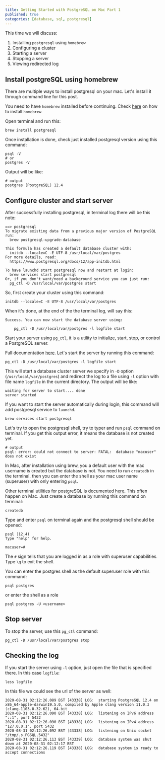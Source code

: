 ```yaml
---
title: Getting Started with PostgreSQL on Mac Part 1
published: true
categories: [database, sql, postgresql]
---
```


This time we will discuss:

1. Installing `postgresql` using `homebrew`
2. Configuring a cluster
3. Starting a server
4. Stopping a server
5. Viewing redirected log

## Install postgreSQL using homebrew

There are multiple ways to install postgresql on your mac. Let's install it through command line for this post.

You need to have `homebrew` installed before continuing. Check [here](https://brew.sh/) on how to install `homebrew`.

Open terminal and run this:

```
brew install postgresql
```

Once installation is done, check just installed postgresql version using this command:

```
psql -V
# or
postgres -V
```

Output will be like:

```
# output
postgres (PostgreSQL) 12.4
```

## Configure cluster and start server

After successfully installing postgresql, in terminal log there will be this note:

```
==> postgresql
To migrate existing data from a previous major version of PostgreSQL run:
  brew postgresql-upgrade-database

This formula has created a default database cluster with:
  initdb --locale=C -E UTF-8 /usr/local/var/postgres
For more details, read:
  https://www.postgresql.org/docs/12/app-initdb.html

To have launchd start postgresql now and restart at login:
  brew services start postgresql
Or, if you don't want/need a background service you can just run:
  pg_ctl -D /usr/local/var/postgres start
```

So, first create your cluster using this command:

```
initdb --locale=C -E UTF-8 /usr/local/var/postgres
```

When it's done, at the end of the the terminal log, will say this:

```
Success. You can now start the database server using:

    pg_ctl -D /usr/local/var/postgres -l logfile start
```

Start your server using `pg_ctl`,
it is a utility to initialize, start, stop, or control a PostgreSQL server.

Full documentation [here](https://www.postgresql.org/docs/12/app-pg-ctl.html).
Let's start the server by running this command:

```
pg_ctl -D /usr/local/var/postgres -l logfile start
```

This will start a database cluster server we specify in `-D` option (`/usr/local/var/postgres`) and redirect the log to a file using `-l` option with file name `logfile` in the current directory.
The output will be like:

```
waiting for server to start.... done
server started
```

If you want to start the server automatically during login, this command will add postgresql service to `launchd`.

```
brew services start postgresql
```

Let's try to open the postgresql shell, try to typer and run `psql` command on terminal.
If you get this output error, it means the database is not created yet.

```
# output
psql: error: could not connect to server: FATAL:  database "macuser" does not exist
```

In Mac, after installation using brew, you a default user with the mac username is created but the database is not. You need to run `createdb` in the terminal. then you can enter the shell as your mac user name (superuser) with only entering `psql`.

Other terminal utilities for postgreSQL is documented [here](https://www.postgresql.org/docs/12/reference-client.html). This often happen on Mac. Just create a database by running this command on terminal:

```
createdb
```

Type and enter `psql` on terminal again and the postgresql shell should be opened:

```
psql (12.4)
Type "help" for help.

macuser=#
```

The `#` sign tells that you are logged in as a role with superuser capabilities.
Type `\q` to exit the shell.

You can enter the postgres shell as the default superuser role with this command:

```
psql postgres
```

or enter the shell as a role

```
psql postgres -U <username>
```

## Stop server

To stop the server, use this `pg_ctl` command:

```
pg_ctl -D /usr/local/var/postgres stop
```

## Checking the log

If you start the server using `-l` option, just open the file that is specified there. In this case `logfile`:

```
less logfile
```

In this file we could see the url of the server as well:

```
2020-08-31 02:12:26.089 BST [43338] LOG:  starting PostgreSQL 12.4 on x86_64-apple-darwin19.5.0, compiled by Apple clang version 11.0.3 (clang-1103.0.32.62), 64-bit
2020-08-31 02:12:26.090 BST [43338] LOG:  listening on IPv6 address "::1", port 5432
2020-08-31 02:12:26.090 BST [43338] LOG:  listening on IPv4 address "127.0.0.1", port 5432
2020-08-31 02:12:26.092 BST [43338] LOG:  listening on Unix socket "/tmp/.s.PGSQL.5432"
2020-08-31 02:12:26.113 BST [43339] LOG:  database system was shut down at 2020-08-31 02:12:17 BST
2020-08-31 02:12:26.119 BST [43338] LOG:  database system is ready to accept connections
```
